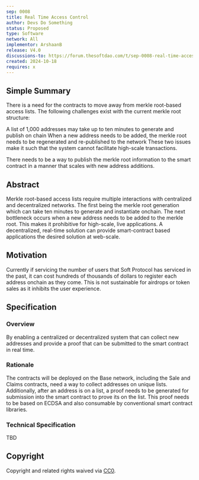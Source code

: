 ```yaml
---
sep: 0008
title: Real Time Access Control
author: Devs Do Something
status: Proposed
type: Software
network: All
implementor: ArshaanB
release: V4.0
discussions-to: https://forum.thesoftdao.com/t/sep-0008-real-time-access-control
created: 2024-10-18
requires: x
---
```


## Simple Summary

There is a need for the contracts to move away from merkle root-based access lists. The following challenges exist with the current merkle root structure:

A list of 1,000 addresses may take up to ten minutes to generate and publish on chain
When a new address needs to be added, the merkle root needs to be regenerated and re-published to the network
These two issues make it such that the system cannot facilitate high-scale transactions.

There needs to be a way to publish the merkle root information to the smart contract in a manner that scales with new address additions.


## Abstract

<!--A short (~200 word) description of the proposed change, the abstract should clearly describe the proposed change. This is what *will* be done if the SEP is implemented, not *why* it should be done or *how* it will be done. If the SEP proposes deploying a new contract, write, "we propose to deploy a new contract that will do x".-->

Merkle root-based access lists require multiple interactions with centralized and decentralized networks. The first being the merkle root generation which can take ten minutes to generate and instantiate onchain. The next bottleneck occurs when a new address needs to be added to the merkle root. This makes it prohibitive for high-scale, live applications. A decentralized, real-time solution can provide smart-contract based applications the desired solution at web-scale.

## Motivation

<!--This is the problem statement. This is the *why* of the SEP. It should clearly explain *why* the current state of the protocol is inadequate.  It is critical that you explain *why* the change is needed, if the SEP proposes changing how something is calculated, you must address *why* the current calculation is innaccurate or wrong. This is not the place to describe how the SEP will address the issue!-->

Currently if servicing the number of users that Soft Protocol has serviced in the past, it can cost hundreds of thousands of dollars to register each address onchain as they come. This is not sustainable for airdrops or token sales as it inhibits the user experience. 

## Specification

<!--The specification should describe the syntax and semantics of any new feature, there are five sections
1. Overview
2. Rationale
3. Technical Specification
4. Test Cases
5. Configurable Values
-->

### Overview

<!--This is a high level overview of *how* the SEP will solve the problem. The overview should clearly describe how the new feature will be implemented.-->

By enabling a centralized or decentralized system that can collect new addresses and provide a proof that can be submitted to the smart contract in real time. 

### Rationale

<!--This is where you explain the reasoning behind how you propose to solve the problem. Why did you propose to implement the change in this way, what were the considerations and trade-offs. The rationale fleshes out what motivated the design and why particular design decisions were made. It should describe alternate designs that were considered and related work. The rationale may also provide evidence of consensus within the community, and should discuss important objections or concerns raised during discussion.-->

The contracts will be deployed on the Base network, including the Sale and Claims contracts, need a way to collect addresses on unique lists. Additionally, after an address is on a list, a proof needs to be generated for submission into the smart contract to prove its on the list. This proof needs to be based on ECDSA and also consumable by conventional smart contract libraries. 


### Technical Specification

<!--The technical specification should outline the public API of the changes proposed. That is, changes to any of the interfaces Soft currently exposes or the creations of new ones.-->

TBD

## Copyright

Copyright and related rights waived via [CC0](https://creativecommons.org/publicdomain/zero/1.0/).
